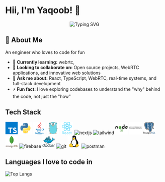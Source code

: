
# Hii, I'm Yaqoob! 👋

<div align="center">
  <img src="https://readme-typing-svg.herokuapp.com?font=JetBrains+Mono&weight=600&size=22&duration=2500&pause=800&color=4EF0D1&center=true&vCenter=true&width=600&lines=🚀+Full-Stack+Developer;🎥+WebRTC+%26+Real-time+Systems;💡+Open+Source+Contributor;📚+Always+Learning+New+Tech" alt="Typing SVG" />
</div>


## 🚀 About Me

An engineer who loves to code for fun

- 🌱 **Currently learning:** webrtc, 
- 👯 **Looking to collaborate on:** Open source projects, WebRTC applications, and innovative web solutions
- 💬 **Ask me about:** React, TypeScript, WebRTC, real-time systems, and full-stack development
- ⚡ **Fun fact:** I love exploring codebases to understand the "why" behind the code, not just the "how"

##  Tech Stack


<p align="left" gap="20px">
  <!-- Languages -->
  <img src="https://raw.githubusercontent.com/devicons/devicon/master/icons/typescript/typescript-original.svg" alt="typescript" width="40" height="40"/>
  <img src="https://raw.githubusercontent.com/devicons/devicon/master/icons/python/python-original.svg" alt="python" width="40" height="40"/>
  <img src="https://raw.githubusercontent.com/devicons/devicon/master/icons/java/java-original.svg" alt="java" width="40" height="40"/>
  <img src="https://raw.githubusercontent.com/devicons/devicon/master/icons/go/go-original.svg" alt="go" width="40" height="40"/>

  <!-- Frontend -->
  <img src="https://raw.githubusercontent.com/devicons/devicon/master/icons/react/react-original-wordmark.svg" alt="react" width="40" height="40"/>
  <img src="https://cdn.worldvectorlogo.com/logos/nextjs-2.svg" alt="nextjs" width="40" height="40"/>
  <img src="https://www.vectorlogo.zone/logos/tailwindcss/tailwindcss-icon.svg" alt="tailwind" width="40" height="40"/>

  <img src="https://raw.githubusercontent.com/devicons/devicon/master/icons/nodejs/nodejs-original-wordmark.svg" alt="nodejs" width="40" height="40"/>
  <img src="https://raw.githubusercontent.com/devicons/devicon/master/icons/express/express-original-wordmark.svg" alt="express" width="40" height="40"/>
  <img src="https://raw.githubusercontent.com/devicons/devicon/master/icons/postgresql/postgresql-original-wordmark.svg" alt="postgresql" width="40" height="40"/>
  <img src="https://raw.githubusercontent.com/devicons/devicon/master/icons/mongodb/mongodb-original-wordmark.svg" alt="mongodb" width="40" height="40"/>
  <img src="https://www.vectorlogo.zone/logos/firebase/firebase-icon.svg" alt="firebase" width="40" height="40"/>

  <!-- DevOps & Tools -->
  <img src="https://raw.githubusercontent.com/devicons/devicon/master/icons/docker/docker-original-wordmark.svg" alt="docker" width="40" height="40"/>
  <img src="https://www.vectorlogo.zone/logos/git-scm/git-scm-icon.svg" alt="git" width="40" height="40"/>
  <img src="https://raw.githubusercontent.com/devicons/devicon/master/icons/linux/linux-original.svg" alt="linux" width="40" height="40"/>
  <img src="https://www.vectorlogo.zone/logos/getpostman/getpostman-icon.svg" alt="postman" width="40" height="40"/>
</p>







## Languages I love to code in
![Top Langs](https://github-readme-stats.vercel.app/api/top-langs/?username=moyaqoob&layout=compact&theme=tokyonight)




